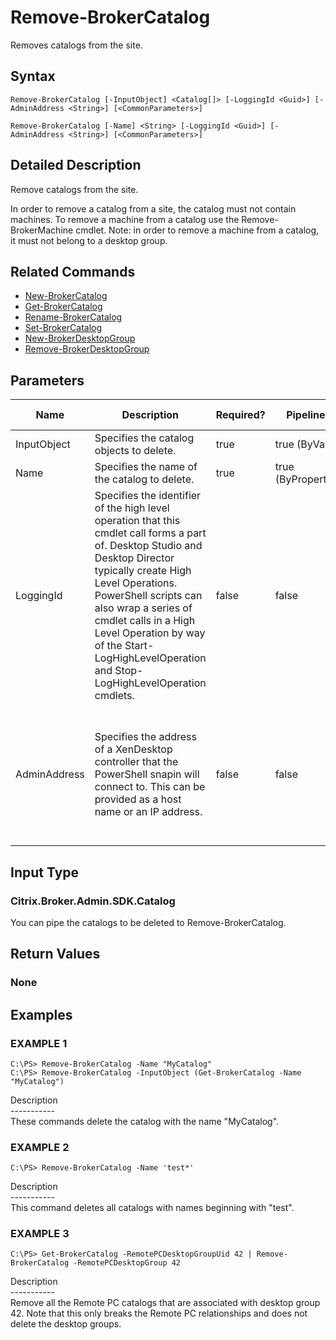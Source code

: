 ﻿# Remove-BrokerCatalog

   Removes catalogs from the site.

## Syntax
```
Remove-BrokerCatalog [-InputObject] <Catalog[]> [-LoggingId <Guid>] [-AdminAddress <String>] [<CommonParameters>]

Remove-BrokerCatalog [-Name] <String> [-LoggingId <Guid>] [-AdminAddress <String>] [<CommonParameters>]
```

## Detailed Description
   Remove catalogs from the site.

In order to remove a catalog from a site, the catalog must not contain machines. To remove a machine from a catalog use the Remove-BrokerMachine cmdlet. Note: in order to remove a machine from a catalog, it must not belong to a desktop group.

## Related Commands
  * [New-BrokerCatalog](New-BrokerCatalog.html)
  * [Get-BrokerCatalog](Get-BrokerCatalog.html)
  * [Rename-BrokerCatalog](Rename-BrokerCatalog.html)
  * [Set-BrokerCatalog](Set-BrokerCatalog.html)
  * [New-BrokerDesktopGroup](New-BrokerDesktopGroup.html)
  * [Remove-BrokerDesktopGroup](Remove-BrokerDesktopGroup.html)
## Parameters

| Name   | Description | Required? | Pipeline Input | Default Value |
| --- | --- | --- | --- | --- |
| InputObject | Specifies the catalog objects to delete. | true | true (ByValue) | null |
| Name | Specifies the name of the catalog to delete. | true | true (ByPropertyName) |  |
| LoggingId | Specifies the identifier of the high level operation that this cmdlet call forms a part of. Desktop Studio and Desktop Director typically create High Level Operations. PowerShell scripts can also wrap a series of cmdlet calls in a High Level Operation by way of the Start-LogHighLevelOperation and Stop-LogHighLevelOperation cmdlets. | false | false |  |
| AdminAddress | Specifies the address of a XenDesktop controller that the PowerShell snapin will connect to. This can be provided as a host name or an IP address. | false | false | Localhost. Once a value is provided by any cmdlet, this value will become the default. |

## Input Type
### Citrix.Broker.Admin.SDK.Catalog
   You can pipe the catalogs to be deleted to Remove-BrokerCatalog.
## Return Values
### None
   
## Examples

### EXAMPLE 1
```
C:\PS> Remove-BrokerCatalog -Name "MyCatalog"
C:\PS> Remove-BrokerCatalog -InputObject (Get-BrokerCatalog -Name "MyCatalog")
```
   Description<br>-----------<br>These commands delete the catalog with the name "MyCatalog".
### EXAMPLE 2
```
C:\PS> Remove-BrokerCatalog -Name 'test*'
```
   Description<br>-----------<br>This command deletes all catalogs with names beginning with "test".
### EXAMPLE 3
```
C:\PS> Get-BrokerCatalog -RemotePCDesktopGroupUid 42 | Remove-BrokerCatalog -RemotePCDesktopGroup 42
```
   Description<br>-----------<br>Remove all the Remote PC catalogs that are associated with desktop group 42. Note that this only breaks the Remote PC relationships and does not delete the desktop groups.
